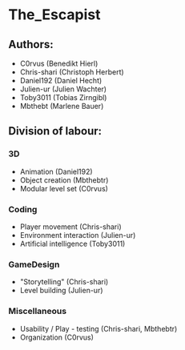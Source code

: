 # The_Escapist

## Authors:
* C0rvus                        (Benedikt Hierl)
* Chris-shari                   (Christoph Herbert)
* Daniel192                     (Daniel Hecht)
* Julien-ur                     (Julien Wachter)
* Toby3011                      (Tobias Zirngibl)
* Mbthebt                       (Marlene Bauer)

## Division of labour:

### 3D
* Animation                     (Daniel192)
* Object creation               (Mbthebtr)
* Modular level set             (C0rvus)

### Coding
* Player movement               (Chris-shari)
* Environment interaction       (Julien-ur)
* Artificial intelligence       (Toby3011)

### GameDesign
* "Storytelling"                (Chris-shari)
* Level building                (Julien-ur)

### Miscellaneous
* Usability / Play - testing    (Chris-shari, Mbthebtr)
* Organization                  (C0rvus)
